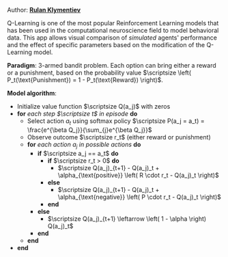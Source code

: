 Author: [**Rulan Klymentiev**](https://defme.xyz/)

Q-Learning is one of the most popular Reinforcement Learning models that has been used in the computational neuroscience field to model behavioral data. This app allows visual comparison of *simulated* agents' performance and the effect of specific parameters based on the modification of the Q-Learning model.

**Paradigm**: 3-armed bandit problem. Each option can bring either a reward or a punishment, based on the probability value $\scriptsize \left( P_t(\text{Punishment}) = 1 - P_t(\text{Reward}) \right)$.

**Model algorithm**:

* Initialize value function $\scriptsize Q(a_j)$ with zeros
* **for** *each step $\scriptsize t$ in episode* **do**
  * Select action $a_t$ using softmax policy $\scriptsize P(a_j = a_t) = \frac{e^{\beta Q_j}}{\sum_{j}e^{\beta Q_j}}$
  * Observe outcome $\scriptsize r_t$ (either reward or punishment)
  * **for** *each action $a_j$ in possible actions* **do**
    * **if** $\scriptsize a_j == a_t$ **do**
      * **if** $\scriptsize r_t > 0$ **do**
        * $\scriptsize Q(a_j)_{t+1} - Q(a_j)_t + \alpha_{\text{positive}} \left( R \cdot r_t - Q(a_j)_t \right)$
      * **else**
        * $\scriptsize Q(a_j)_{t+1} - Q(a_j)_t + \alpha_{\text{negative}} \left( P \cdot r_t - Q(a_j)_t \right)$
      * **end**
    * **else**
      * $\scriptsize Q(a_j)_{t+1} \leftarrow \left( 1 - \alpha \right) Q(a_j)_t$
    * **end**
  * **end**
* **end**

